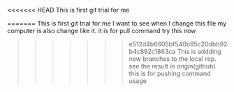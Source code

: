 <<<<<<< HEAD
This is first git trial for me 

=======
This is first git trial for me
I want to see when I change this file my computer is also change like it.
it is for pull command
try this now
>>>>>>> e512d4b6605bf540b95c20dbb92b4c892c1863ca
This is addding new branches to the local rep. see the result in origin(github)
this is for pushing command usage